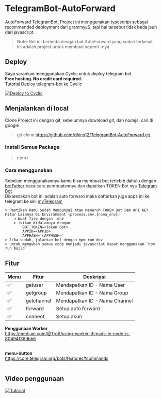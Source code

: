 # TelegramBot-AutoForward
AutoForward TelegramBot, Project ini menggunakan typescript sebagai recommended deployment dari grammyJS, tapi hal tersebut tidak beda jauh dari javascript.

> Note: Bot ini berbeda dengan bot AutoForward yang sudah terkenal, ini adalah project untuk membuat seperti -nya

## Deploy
Saya sarankan menggunakan Cyclic untuk deploy telegram bot. \
**Free hosting. No credit card required.** \
[Tutorial Deploy telegram-bot ke Cyclic](https://www.cyclic.sh/posts/how-to-build-a-telegram-bot/)

[![Deploy to Cyclic](https://deploy.cyclic.sh/button.svg)](https://deploy.cyclic.sh/dhino12/TelegramBot-AutoForward)

## Menjalankan di local
Clone Project ini dengan git, sebelumnya download git, dan nodejs, cari di google

> git clone https://github.com/dhino12/TelegramBot-AutoForward.git

### Install Semua Package
> npm i

### Cara menggunakan
Sebelum menggunakannya kamu bisa membuat bot terlebih dahulu dengan [botFather](https://t.me/botfather) baca cara pembuatannya dan dapatkan TOKEN Bot nya [Telegram Bot](https://core.telegram.org/bots#how-do-i-create-a-bot) <br>
Dikarenakan bot ini adalah auto forward maka daftarkan juga apps ini ke telegram ke sini [myTelegram](https://my.telegram.org/auth)
```
> Pastikan Kamu Sudah Mempunyai Atau Menaruh TOKEN Bot Dan API KEY Fitur Lainnya Di Environment (process.env.{nama_env})
    > buat file dengan .env
    > isikan didalamnya dengan
        BOT_TOKEN=<Token Bot>
        APPID=<APPID>
        APPHASH='<APPHASH>'
> Jika sudah, jalankan bot dengan npm run dev
> untuk mengubah semua code menjadi javascript dapat menggunakan `npm run build`
```

## Fitur

| Menu      | Fitur             | Deskripsi                   |
| --------- | ----------------- | --------------------------- |
| ✅        | getuser           | Mendapatkan ID - Nama User  |
| ✅        | getgroup          | Mendapatkan ID - Nama Group |
| ✅        | getchannel        | Mendapatkan ID - Nama Channel |
| ✅        | forward           | Setup auto forward          |
| ✅        | connect           | Setup akun                  |

**Penggunaan Worker** <br>
https://medium.com/@Trott/using-worker-threads-in-node-js-80494136dbb6
<br><br>

**menu-button** <br>
https://core.telegram.org/bots/features#commands
<br><br>

## Video penggunaan
[![Tutorial](https://encrypted-tbn0.gstatic.com/images?q=tbn:ANd9GcToBNJEdCfQpMOvxndPCyLZB1nmTjixJgh3BJVotm5SLu2SK4_6QmcUKoKZlB0ONWaE19Y&usqp=CAU)](https://youtu.be/eLiNNm7Nco0)